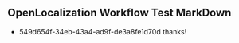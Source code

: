 ## OpenLocalization Workflow Test MarkDown
* 549d654f-34eb-43a4-ad9f-de3a8fe1d70d thanks!

<!--HONumber=Jul16_HO4-->


